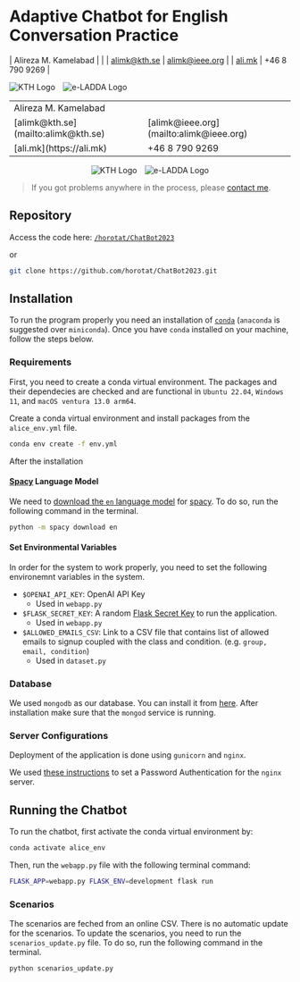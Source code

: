 # Adaptive Chatbot for English Conversation Practice

| Alireza M. Kamelabad | |
| [alimk@kth.se](mailto:alimk@kth.se) | [alimk@ieee.org](mailto:alimk@ieee.org) |
| [ali.mk](https://ali.mk) | +46 8 790 9269 | 

<img src="https://ali.mk/assets/images/new-kth-logo.png" alt="KTH Logo" style="max-height: 150px; width: auto; margin-right: 10px;">
<img src="https://ali.mk/assets/images/eLADDA_logo.png" alt="e-LADDA Logo" style="max-height: 150px; width: auto;">

<p align="center">
  <table>
    <tr>
      <td align="left">Alireza M. Kamelabad</td>
      <td></td>
    </tr>
    <tr>
      <td align="left">[alimk@kth.se](mailto:alimk@kth.se)</td>
      <td align="left">[alimk@ieee.org](mailto:alimk@ieee.org)</td>
    </tr>
    <tr>
      <td align="left">[ali.mk](https://ali.mk)</td>
      <td align="left">+46 8 790 9269</td>
    </tr>
  </table>
  <img src="https://ali.mk/assets/images/new-kth-logo.png" alt="KTH Logo" style="max-height: 150px; width: auto; margin-right: 10px;">
  <img src="https://ali.mk/assets/images/eLADDA_logo.png" alt="e-LADDA Logo" style="max-height: 150px; width: auto;">
</p>



> If you got problems anywhere in the process, please [contact me](https://ali.mk/call).


## Repository

Access the code here: [`/horotat/ChatBot2023`](https://github.com/horotat/ChatBot2023)

or

```bash
git clone https://github.com/horotat/ChatBot2023.git
```

## Installation

To run the program properly you need an installation of [`conda`](https://www.anaconda.com/) (`anaconda` is suggested over `miniconda`). Once you have `conda` installed on your machine, follow the steps below.

### Requirements

First, you need to create a conda virtual environment. The packages and their dependecies are checked and are functional in `Ubuntu 22.04`, `Windows 11`, and `macOS ventura 13.0 arm64`.

Create a conda virtual environment and install packages from the `alice_env.yml` file.

```bash
conda env create -f env.yml
```

After the installation

#### **[Spacy](https://spacy.io/) Language Model**

We need to [download the `en` language model](https://spacy.io/api/cli#download) for [spacy](https://spacy.io/). To do so, run the following command in the terminal.

```bash
python -m spacy download en
```

#### Set Environmental Variables

In order for the system to work properly, you need to set the following environemnt variables in the system.

- `$OPENAI_API_KEY`: OpenAI API Key
    - Used in `webapp.py`
- `$FLASK_SECRET_KEY`: A random [Flask Secret Key](https://flask.palletsprojects.com/en/2.2.x/api/?highlight=secret%20key#flask.Flask.secret_key) to run the application.
    - Used in `webapp.py`
- `$ALLOWED_EMAILS_CSV`: Link to a CSV file that contains list of allowed emails to signup coupled with the class and condition. (e.g. `group, email, condition`)
    - Used in `dataset.py`

### Database

We used `mongodb` as our database. You can install it from [here](https://www.mongodb.com/try/download/community). After installation make sure that the `mongod` service is running.

### Server Configurations

Deployment of the application is done using `gunicorn` and `nginx`.

We used [these instructions](https://www.digitalocean.com/community/tutorials/how-to-set-up-password-authentication-with-nginx-on-ubuntu-22-04) to set a Password Authentication for the `nginx` server.

## Running the Chatbot

To run the chatbot, first activate the conda virtual environment by:

```bash
conda activate alice_env
```

Then, run the `webapp.py` file with the following terminal command:

```bash
FLASK_APP=webapp.py FLASK_ENV=development flask run
```

### Scenarios

The scenarios are feched from an online CSV. There is no automatic update for the scenarios. To update the scenarios, you need to run the `scenarios_update.py` file. To do so, run the following command in the terminal.

```bash
python scenarios_update.py
```
